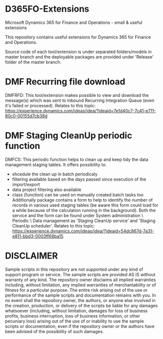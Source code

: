# D365FO-Extensions
Microsoft Dynamics 365 for Finance and Operations - small &amp; useful extensions

This repository contains useful extensions for Dynamics 365 for Finance and Operations.

Source code of each tool/extension is under separated folders/models in master branch and the deployable packages are provided under 'Release' folder of the master branch.

# DMF Recurring file download
DMFRFD: This tool/extension makes possible to view and download the message(s) which was sent to Inbound Recurring Integration Queue (even it's failed or processed).
Relates to this topic:
https://experience.dynamics.com/ideas/idea/?ideaid=7e1d40c7-7c41-e711-80c0-00155d7cb38d

# DMF Staging CleanUp periodic function
DMFCS: This periodic function helps to clean up and keep tidy the data management staging tables. It offers possibility to:
- shcedule the clean up in batch periodicaly
- filtering available based on the days passed since execution of the import/export 
- data project filtering also available
- class (function) can be used on manually created batch tasks too 
Additionally package contains a form to help to identify the number of records in various used staging tables (be aware this form could load for a while because of the calculation running in the background). Both the service and the form can be found under System administration \ Periodic \ Data management as 'Staging CleanUp service' and 'Staging CleanUp scheduler'.
Relates to this topic:
https://experience.dynamics.com/ideas/idea/?ideaid=54dc867d-7a31-e811-bbd3-0003ff68ba15

# DISCLAIMER

Sample scripts in this repository are not supported under any kind of support program or service. The sample scripts are provided AS IS without warranty of any kind. The repository owner disclaims all implied warranties including, without limitation, any implied warranties of merchantability or of fitness for a particular purpose. The entire risk arising out of the use or performance of the sample scripts and documentation remains with you. In no event shall the repository owner, the authors, or anyone else involved in the creation, production, or delivery of the scripts be liable for any damages whatsoever (including, without limitation, damages for loss of business profits, business interruption, loss of business information, or other pecuniary loss) arising out of the use of or inability to use the sample scripts or documentation, even if the repository owner or the authors have been advised of the possibility of such damages.


